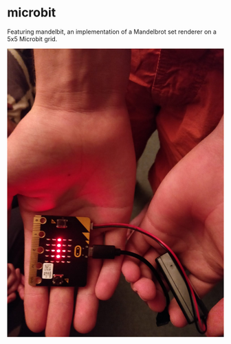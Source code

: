 # microbit
Featuring mandelbit, an implementation of a Mandelbrot set renderer on a 5x5
Microbit grid.

![picture](https://github.com/elterminad0r/microbit/blob/master/mandelbrot.jpg)
